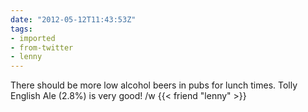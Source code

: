 ```yaml
---
date: "2012-05-12T11:43:53Z"
tags:
- imported
- from-twitter
- lenny
---
```

There should be more low alcohol beers in pubs for lunch times. Tolly English Ale \(2.8%\) is very good\! /w {{< friend "lenny" >}}
